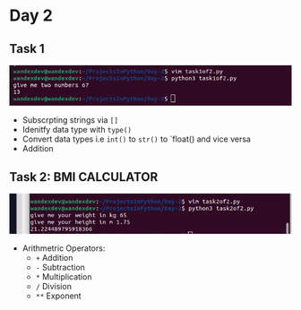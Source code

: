 # Day 2

## Task 1
<img src="task1of2.png"
     alt="Ouput" />
 * Subscrpting strings via `[]`
 * Idenitfy data type with `type()`
 * Convert data types i.e `int()` to `str()` to `float() and vice versa
 * Addition

## Task 2: BMI CALCULATOR
<img src="task2of2.png"
     alt="Ouput" />
 * Arithmetric Operators:
   * `+` Addition
   * `-` Subtraction
   * `*` Multiplication
   * `/` Division
   * `**` Exponent

